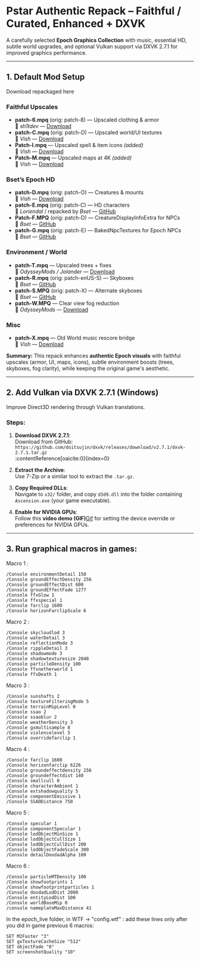 #  Pstar Authentic Repack – Faithful / Curated, Enhanced + DXVK

A carefully selected **Epoch Graphics Collection** with music, essential HD, subtle world upgrades, and optional Vulkan support via DXVK 2.7.1 for improved graphics performance.

---

## 1. Default Mod Setup

Download repackaged here

###  Faithful Upscales
- **patch-6.mpq** (orig: patch-8) — Upscaled clothing & armor  
  👤 *sh1tdev* — [Download](https://www.wowmodding.net/files/file/199-vanilla-tbc-and-wotlk-clothing-textures-upscaled-for-335/)  
- **patch-C.mpq** (orig: patch-D) — Upscaled world/UI textures  
  👤 *Vish* — [Download](https://www.nexusmods.com/worldofwarcraft/mods/884)  
- **Patch-I.mpq** — Upscaled spell & item icons *(added)*  
  👤 *Vish* — [Download](https://www.nexusmods.com/worldofwarcraft/mods/884)  
- **Patch-M.mpq** — Upscaled maps at 4K *(added)*  
  👤 *Vish* — [Download](https://www.nexusmods.com/worldofwarcraft/mods/884)  

###  Bset’s Epoch HD
- **patch-D.mpq** (orig: patch-O) — Creatures & mounts  
  👤 *Vish* — [Download](https://www.nexusmods.com/worldofwarcraft/mods/884)  
- **patch-E.mpq** (orig: patch-C) — HD characters  
  👤 *Loriendal* / repacked by *Bset* — [GitHub](https://github.com/TVBrowntown/epochHD)  
- **Patch-F.MPQ** (orig: patch-D) — CreatureDisplayInfoExtra for NPCs  
  👤 *Bset* — [GitHub](https://github.com/TVBrowntown/epochHD)  
- **patch-G.mpq** (orig: patch-E) — BakedNpcTextures for Epoch NPCs  
  👤 *Bset* — [GitHub](https://github.com/TVBrowntown/epochHD)  

###  Environment / World
- **patch-T.mpq** — Upscaled trees + fixes  
  👤 *OdysseyMods / Jolander* — [Download](https://www.nexusmods.com/worldofwarcraft/mods/881)  
- **patch-R.mpq** (orig: patch-enUS-S) — Skyboxes  
  👤 *Bset* — [GitHub](https://github.com/TVBrowntown/epochHD)  
- **patch-S.MPQ** (orig: patch-X) — Alternate skyboxes  
  👤 *Bset* — [GitHub](https://github.com/TVBrowntown/epochHD)  
- **patch-W.MPQ** — Clear view fog reduction  
  👤 *OdysseyMods* — [Download](https://www.nexusmods.com/worldofwarcraft/mods/881)  

###  Misc
- **patch-X.mpq** — Old World music rescore bridge  
  👤 *Vish* — [Download](https://www.nexusmods.com/worldofwarcraft/mods/884)  

**Summary:** This repack enhances **authentic Epoch visuals** with faithful upscales (armor, UI, maps, icons), subtle environment boosts (trees, skyboxes, fog clarity), while keeping the original game's aesthetic.

---

## 2. Add Vulkan via DXVK 2.7.1 (Windows)

Improve Direct3D rendering through Vulkan translations.

### **Steps:**

1. **Download DXVK 2.7.1**:  
   Download from GitHub:  
   `https://github.com/doitsujin/dxvk/releases/download/v2.7.1/dxvk-2.7.1.tar.gz`  
   :contentReference[oaicite:0]{index=0}

2. **Extract the Archive**:  
   Use 7-Zip or a similar tool to extract the `.tar.gz`.

3. **Copy Required DLLs**:  
   Navigate to `x32/` folder, and copy `d3d9.dll`  into the folder containing `Ascension.exe` (your game executable).  


4. **Enable for NVIDIA GPUs**:  
   Follow this **video demo (GIF)**[Gif](https://cdn.discordapp.com/attachments/1411180795405799549/1413087551970873405/Recording_2025-09-04_110412.mp4?ex=68bd4ad6&is=68bbf956&hm=c006b763c52119ba3f3309dfb510c3dc34b54bfd83ad1bea99240919e56110c6&) for setting the device override or preferences for NVIDIA GPUs.  

---

## 3. Run graphical macros in games:

Macro 1 :
```
/Console environmentDetail 150
/Console groundEffectDensity 256
/Console groundEffectDist 600
/Console groundEffectFade 1277
/Console ffxGlow 1
/Console ffxspecial 1
/Console farclip 1600
/Console horizonFarclipScale 6
```

Macro 2 :
```
/Console skycloudlod 3
/Console waterDetail 3
/Console reflectionMode 3
/Console rippleDetail 3
/Console shadowmode 3
/Console shadowtexturesize 2048
/Console particleDensity 100
/Console ffxnetherworld 1
/Console ffxDeath 1
```

Macro 3 :
```
/Console sunshafts 2
/Console textureFilteringMode 5
/Console terrainMipLevel 0
/Console ssao 2
/Console ssaoblur 2
/Console weatherDensity 3
/Console gxmultisample 8
/Console violencelevel 5
/Console overridefarclip 1
```

Macro 4 :
```
/Console farclip 1600
/Console horizonfarclip 6226
/Console groundeffectdensity 256
/Console groundeffectdist 140
/Console smallcull 0
/Console characterAmbient 1
/Console extshadowquality 5
/Console componentEmissive 1
/Console SSAODistance 750
```

Macro 5 :
```
/Console specular 1
/Console componentSpecular 1
/Console lodObjectMinSize 1
/Console lodObjectCullSize 1
/Console lodObjectCullDist 200
/Console lodObjectFadeScale 300
/Console detailDoodadAlpha 100
```

Macro 6 :
```
/Console particleMTDensity 100
/Console showfootprints 1
/Console showfootprintparticles 1
/Console doodadLodDist 2000
/Console entityLodDist 100
/Console worldBaseMip 0
/console nameplateMaxDistance 41
```

In the epoch_live folder, in WTF -> "config.wtf" : add these lines only after you did in game previous 6 macros:
```
SET M2Faster "3"
SET gxTextureCacheSize "512"
SET objectFade "0"
SET screenshotQuality "10"
```
